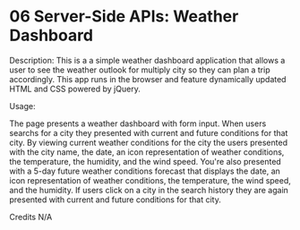 # 06 Server-Side APIs: Weather Dashboard


Description:
This is a a simple weather dashboard application that allows a user to see the weather outlook for multiply city so they can plan a trip accordingly. This app runs in the browser and feature dynamically updated HTML and CSS powered by jQuery.

Usage:

The page presents a weather dashboard with form input. When users searchs for a city they presented with current and future conditions for that city. By viewing current weather conditions for the city the users presented with the city name, the date, an icon representation of weather conditions, the temperature, the humidity, and the wind speed. You're also  presented with a 5-day future weather conditions  forecast that displays the date, an icon representation of weather conditions, the temperature, the wind speed, and the humidity. If users click on a city in the search history they are again presented with current and future conditions for that city.


Credits N/A

